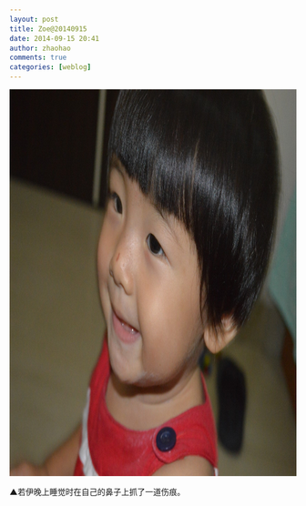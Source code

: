 ```yaml
---
layout: post
title: Zoe@20140915
date: 2014-09-15 20:41
author: zhaohao
comments: true
categories: [weblog]
---
```

<a href="/Resource/Nikon-2014-09-15-18-41-21.jpg"><img src="/Resource/Nikon-2014-09-15-18-41-21.jpg" alt="Nikon 2014-09-15 18-41-21" width="1024" height="680" /></a>

▲若伊晚上睡觉时在自己的鼻子上抓了一道伤痕。
